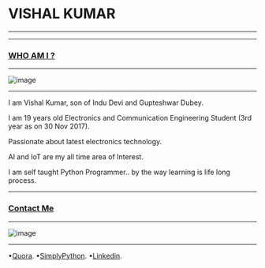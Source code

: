 # VISHAL KUMAR
-----------------



-----------------------------------------------------------------------------------

### [WHO AM I ?](#WhoamI)
----------------------------
![image](https://qph.fs.quoracdn.net/main-thumb-113402770-200-agpgpkvhzjjshtivxogrhwsfhnewqzno.jpeg)

-----
I am Vishal Kumar, son of Indu Devi and Gupteshwar Dubey. 

I am 19 years old Electronics and Communication Engineering Student (3rd year as on 30 Nov 2017).   

Passionate about latest electronics technology.  

AI and IoT are my all time area of Interest.  

I am self taught Python Programmer.. by the way learning is life long process.  

------------------------------

### [Contact Me](#ContactMe)
------------------------------
![image](https://avatars2.githubusercontent.com/u/13533512?s=400&v=4)

------
 •[Quora](https://www.quora.com/profile/Vishal-566).
 •[SimplyPython](https://simplypython.quora.com).
 •[Linkedin](https://www.linkedin.com/in/the-vishal).
